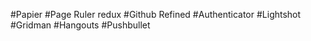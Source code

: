 #Papier
#Page Ruler redux
#Github Refined
#Authenticator
#Lightshot
#Gridman
#Hangouts 
#Pushbullet
